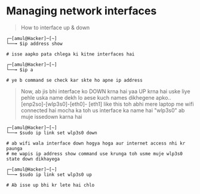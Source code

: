 # Managing network interfaces

 > How to interface up & down


	┌─[amul@Hacker]─[~]
	└──╼ $ip address show
	
	# isse aapko pata chlega ki kitne interfaces hai
	
	┌─[amul@Hacker]─[~]
	└──╼ $ip a
	
	# ye b command se check kar skte ho apne ip address
	
 > Now, ab jis bhi interface ko DOWN krna hai yaa UP krna hai uske liye pehle uska name dekh lo aese kuch names dikhegene apko..[enp2so]-[wlp3s0]-[eth0]-      [eth1] like this toh abhi mere laptop me wifi connected hai mocha ka toh us interface ka name hai "wlp3s0" ab muje issedown karna hai 

	┌─[amul@Hacker]─[~]
	└──╼ $sudo ip link set wlp3s0 down
 	
	# ab wifi wala interface down hogya hoga aur internet access nhi kr paunga
	# me wapis ip address show command use krunga toh usme muje wlp3s0 state down dikhayega 
	
	┌─[amul@Hacker]─[~]
	└──╼ $sudo ip link set wlp3s0 up
	
	# Ab isse up bhi kr lete hai chlo 

